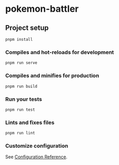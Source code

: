 # pokemon-battler

## Project setup
```
pnpm install
```

### Compiles and hot-reloads for development
```
pnpm run serve
```

### Compiles and minifies for production
```
pnpm run build
```

### Run your tests
```
pnpm run test
```

### Lints and fixes files
```
pnpm run lint
```

### Customize configuration
See [Configuration Reference](https://cli.vuejs.org/config/).

